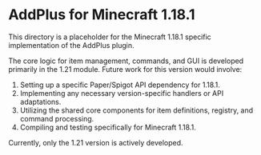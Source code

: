 # AddPlus for Minecraft 1.18.1

This directory is a placeholder for the Minecraft 1.18.1 specific implementation of the AddPlus plugin.

The core logic for item management, commands, and GUI is developed primarily in the 1.21 module. Future work for this version would involve:
1. Setting up a specific Paper/Spigot API dependency for 1.18.1.
2. Implementing any necessary version-specific handlers or API adaptations.
3. Utilizing the shared core components for item definitions, registry, and command processing.
4. Compiling and testing specifically for Minecraft 1.18.1.

Currently, only the 1.21 version is actively developed.
